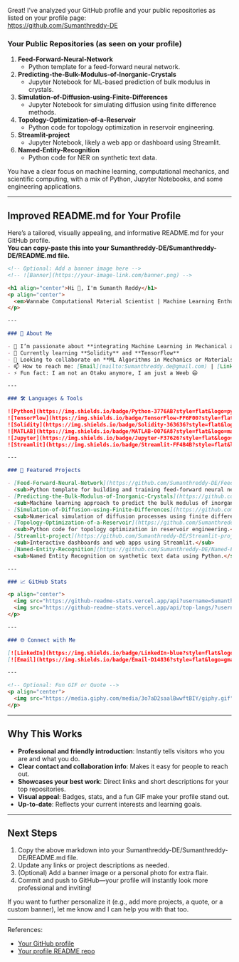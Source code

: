 Great! I’ve analyzed your GitHub profile and your public repositories as listed on your profile page:  
https://github.com/Sumanthreddy-DE

### Your Public Repositories (as seen on your profile)
1. **Feed-Forward-Neural-Network**  
   - Python template for a feed-forward neural network.
2. **Predicting-the-Bulk-Modulus-of-Inorganic-Crystals**  
   - Jupyter Notebook for ML-based prediction of bulk modulus in crystals.
3. **Simulation-of-Diffusion-using-Finite-Differences**  
   - Jupyter Notebook for simulating diffusion using finite difference methods.
4. **Topology-Optimization-of-a-Reservoir**  
   - Python code for topology optimization in reservoir engineering.
5. **Streamlit-project**  
   - Jupyter Notebook, likely a web app or dashboard using Streamlit.
6. **Named-Entity-Recognition**  
   - Python code for NER on synthetic text data.

You have a clear focus on machine learning, computational mechanics, and scientific computing, with a mix of Python, Jupyter Notebooks, and some engineering applications.

---

## Improved README.md for Your Profile

Here’s a tailored, visually appealing, and informative README.md for your GitHub profile.  
**You can copy-paste this into your Sumanthreddy-DE/Sumanthreddy-DE/README.md file.**

```markdown
<!-- Optional: Add a banner image here -->
<!-- ![Banner](https://your-image-link.com/banner.png) -->

<h1 align="center">Hi 👋, I'm Sumanth Reddy</h1>
<p align="center">
  <em>Wannabe Computational Material Scientist | Machine Learning Enthusiast | Mechanical Engineer</em>
</p>

---

### 👀 About Me

- 🔭 I’m passionate about **integrating Machine Learning in Mechanical and Materials Science applications**
- 🌱 Currently learning **Solidity** and **TensorFlow**
- 🤝 Looking to collaborate on **ML Algorithms in Mechanics or Materials Science**
- 📫 How to reach me: [Email](mailto:Sumanthreddy.de@gmail.com) | [LinkedIn](https://www.linkedin.com/in/sumanthreddys)
- ⚡ Fun fact: I am not an Otaku anymore, I am just a Weeb 😄

---

### 🛠️ Languages & Tools

![Python](https://img.shields.io/badge/Python-3776AB?style=flat&logo=python&logoColor=white)
![TensorFlow](https://img.shields.io/badge/TensorFlow-FF6F00?style=flat&logo=tensorflow&logoColor=white)
![Solidity](https://img.shields.io/badge/Solidity-363636?style=flat&logo=solidity&logoColor=white)
![MATLAB](https://img.shields.io/badge/MATLAB-0076A8?style=flat&logo=mathworks&logoColor=white)
![Jupyter](https://img.shields.io/badge/Jupyter-F37626?style=flat&logo=jupyter&logoColor=white)
![Streamlit](https://img.shields.io/badge/Streamlit-FF4B4B?style=flat&logo=streamlit&logoColor=white)

---

### 📂 Featured Projects

- [Feed-Forward-Neural-Network](https://github.com/Sumanthreddy-DE/Feed-Forward-Neural-Network)  
  <sub>Python template for building and training feed-forward neural networks.</sub>
- [Predicting-the-Bulk-Modulus-of-Inorganic-Crystals](https://github.com/Sumanthreddy-DE/Predicting-the-Bulk-Modulus-of-Inorganic-Crystals)  
  <sub>Machine learning approach to predict the bulk modulus of inorganic crystals.</sub>
- [Simulation-of-Diffusion-using-Finite-Differences](https://github.com/Sumanthreddy-DE/Simulation-of-Diffusion-using-Finite-Differences)  
  <sub>Numerical simulation of diffusion processes using finite difference methods.</sub>
- [Topology-Optimization-of-a-Reservoir](https://github.com/Sumanthreddy-DE/Topology-Optimization-of-a-Reservoir)  
  <sub>Python code for topology optimization in reservoir engineering.</sub>
- [Streamlit-project](https://github.com/Sumanthreddy-DE/Streamlit-project)  
  <sub>Interactive dashboards and web apps using Streamlit.</sub>
- [Named-Entity-Recognition](https://github.com/Sumanthreddy-DE/Named-Entity-Recognition)  
  <sub>Named Entity Recognition on synthetic text data using Python.</sub>

---

### 📈 GitHub Stats

<p align="center">
  <img src="https://github-readme-stats.vercel.app/api?username=Sumanthreddy-DE&show_icons=true&theme=radical" alt="Sumanthreddy-DE's GitHub stats" />
  <img src="https://github-readme-stats.vercel.app/api/top-langs/?username=Sumanthreddy-DE&layout=compact&theme=radical" alt="Top Languages" />
</p>

---

### 🌐 Connect with Me

[![LinkedIn](https://img.shields.io/badge/LinkedIn-blue?style=flat&logo=linkedin)](https://www.linkedin.com/in/sumanthreddys)
[![Email](https://img.shields.io/badge/Email-D14836?style=flat&logo=gmail&logoColor=white)](mailto:Sumanthreddy.de@gmail.com)

---

<!-- Optional: Fun GIF or Quote -->
<p align="center">
  <img src="https://media.giphy.com/media/3o7aD2saalBwwftBIY/giphy.gif" width="200" alt="fun gif"/>
</p>
```

---

## Why This Works

- **Professional and friendly introduction**: Instantly tells visitors who you are and what you do.
- **Clear contact and collaboration info**: Makes it easy for people to reach out.
- **Showcases your best work**: Direct links and short descriptions for your top repositories.
- **Visual appeal**: Badges, stats, and a fun GIF make your profile stand out.
- **Up-to-date**: Reflects your current interests and learning goals.

---

## Next Steps

1. Copy the above markdown into your Sumanthreddy-DE/Sumanthreddy-DE/README.md file.
2. Update any links or project descriptions as needed.
3. (Optional) Add a banner image or a personal photo for extra flair.
4. Commit and push to GitHub—your profile will instantly look more professional and inviting!

If you want to further personalize it (e.g., add more projects, a quote, or a custom banner), let me know and I can help you with that too.

---
References:  
- [Your GitHub profile](https://github.com/Sumanthreddy-DE)  
- [Your profile README repo](https://github.com/Sumanthreddy-DE/Sumanthreddy-DE)
